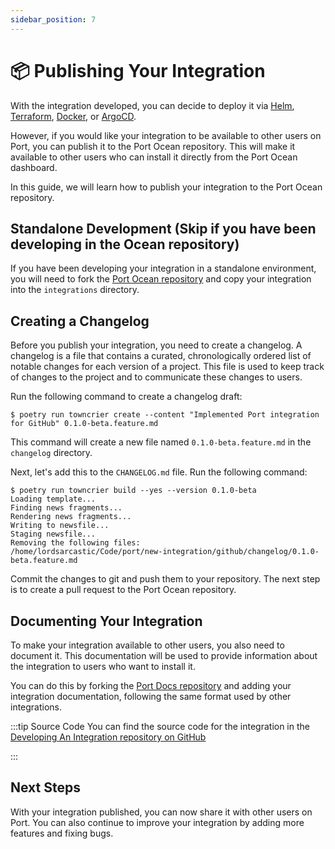 ```yaml
---
sidebar_position: 7
---
```



# 📦 Publishing Your Integration
With the integration developed, you can decide to deploy it via [Helm](../deployment/helm.md), [Terraform](../deployment/terraform.md), [Docker](../deployment//docker.md), or [ArgoCD](../deployment/argocd.md).

However, if you would like your integration to be available to other users on Port, you can publish it to the Port Ocean repository. This will make it available to other users who can install it directly from the Port Ocean dashboard.

In this guide, we will learn how to publish your integration to the Port Ocean repository.

## Standalone Development (Skip if you have been developing in the Ocean repository)
If you have been developing your integration in a standalone environment, you will need to fork the [Port Ocean repository](https://github.com/port-labs/ocean) and copy your integration into the `integrations` directory.


## Creating a Changelog
Before you publish your integration, you need to create a changelog. A changelog is a file that contains a curated, chronologically ordered list of notable changes for each version of a project. This file is used to keep track of changes to the project and to communicate these changes to users.

Run the following command to create a changelog draft:

```console showLineNumbers
$ poetry run towncrier create --content "Implemented Port integration for GitHub" 0.1.0-beta.feature.md
```

This command will create a new file named `0.1.0-beta.feature.md` in the `changelog` directory.

Next, let's add this to the `CHANGELOG.md` file. Run the following command:

```console showLineNumbers
$ poetry run towncrier build --yes --version 0.1.0-beta
Loading template...
Finding news fragments...
Rendering news fragments...
Writing to newsfile...
Staging newsfile...
Removing the following files:
/home/lordsarcastic/Code/port/new-integration/github/changelog/0.1.0-beta.feature.md
```

Commit the changes to git and push them to your repository. The next step is to create a pull request to the Port Ocean repository.

## Documenting Your Integration
To make your integration available to other users, you also need to document it. This documentation will be used to provide information about the integration to users who want to install it.

You can do this by forking the [Port Docs repository](https://github.com/port-labs/port-docs) and adding your integration documentation, following the same format used by other integrations.

:::tip Source Code
You can find the source code for the integration in the [Developing An Integration repository on GitHub](https://github.com/port-labs/developing-an-integration)

:::

## Next Steps
With your integration published, you can now share it with other users on Port. You can also continue to improve your integration by adding more features and fixing bugs.
